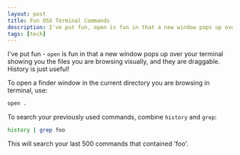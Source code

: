```yaml
---
layout: post
title: Fun OSX Terminal Commands
description: I've put fun, open is fun in that a new window pops up over your terminal showing you the files you are browsing visually, and they are draggable. History is just useful
tags: [tech]
---
```


I've put fun - ```open``` is fun in that a new window pops up over your terminal showing you the files you are browsing visually, and they are draggable. History is just useful!

To open a finder window in the current directory you are browsing in terminal, use:
``` bash
open .
```

To search your previously used commands, combine ```history``` and ```grep```:

``` bash
history | grep foo
```

This will search your last 500 commands that contained 'foo'.
